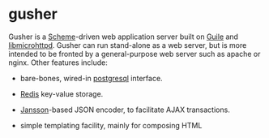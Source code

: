 gusher
======

Gusher is a [Scheme](https://en.wikipedia.org/wiki/Scheme_(programming_language))-driven web application server built
on [Guile](http://www.gnu.org/software/guile/)
and [libmicrohttpd](http://www.gnu.org/software/libmicrohttpd/).
Gusher can run stand-alone as a web server, but is more intended to
be fronted by a general-purpose web server such as apache or nginx.
Other features include:

- bare-bones, wired-in [postgresql](http://www.postgresql.org/) interface.

- [Redis](http://redis.io/) key-value storage.

- [Jansson](http://www.digip.org/jansson/)-based JSON encoder, to facilitate AJAX transactions.

- simple templating facility, mainly for composing HTML
